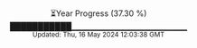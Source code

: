 <p align="center">
⏳Year Progress (37.30 %)<br>
███████████▁▁▁▁▁▁▁▁▁▁▁▁▁▁▁▁▁▁▁ <br>
<sub>Updated: Thu, 16 May 2024 12:03:38 GMT</sub>
</p>

